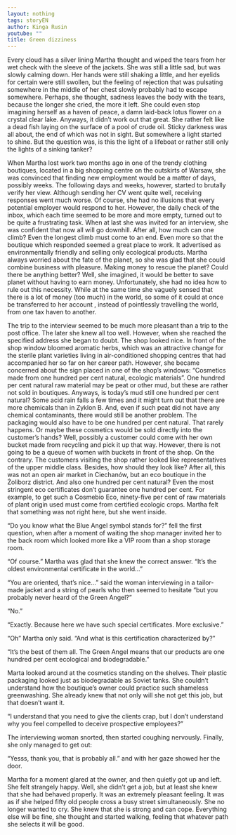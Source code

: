 ```yaml
---
layout: nothing
tags: storyEN
author: Kinga Rusin
youtube: ""
title: Green dizziness
---
```

Every cloud has a silver lining Martha thought and wiped the tears from her wet check with the sleeve of the jackets. She was still a little sad, but was slowly calming down. Her hands were still shaking a little, and her eyelids for certain were still swollen, but the feeling of rejection that was pulsating somewhere in the middle of her chest slowly probably had to escape somewhere. Perhaps, she thought, sadness leaves the body with the tears, because the longer she cried, the more it left. She could even stop imagining herself as a haven of peace, a damn laid-back lotus flower on a crystal clear lake. Anyways, it didn’t work out that great. She rather felt like a dead fish laying on the surface of a pool of crude oil. Sticky darkness was all about, the end of which was not in sight. But somewhere a light started to shine. But the question was, is this the light of a lifeboat or rather still only the lights of a sinking tanker?

When Martha lost work two months ago in one of the trendy clothing boutiques, located in a big shopping centre on the outskirts of Warsaw, she was convinced that finding new employment would be a matter of days, possibly weeks. The following days and weeks, however, started to brutally verify her view. Although sending her CV went quite well, receiving responses went much worse. Of course, she had no illusions that every potential employer would respond to her. However, the daily check of the inbox, which each time seemed to be more and more empty, turned out to be quite a frustrating task. When at last she was invited for an interview, she was confident that now all will go downhill. After all, how much can one climb? Even the longest climb must come to an end. Even more so that the boutique which responded seemed a great place to work. It advertised as environmentally friendly and selling only ecological products. Martha always worried about the fate of the planet, so she was glad that she could combine business with pleasure. Making money to rescue the planet? Could there be anything better? Well, she imagined, it would be better to save planet without having to earn money. Unfortunately, she had no idea how to rule out this necessity. While at the same time she vaguely sensed that there is a lot of money (too much) in the world, so some of it could at once be transferred to her account , instead of pointlessly travelling the world, from one tax haven to another.

The trip to the interview seemed to be much more pleasant than a trip to the post office. The later she knew all too well. However, when she reached the specified address she began to doubt. The shop looked nice. In front of the shop window bloomed aromatic herbs, which was an attractive change for the sterile plant varieties living in air-conditioned shopping centres that had accompanied her so far on her career path. However, she became concerned about the sign placed in one of the shop’s windows: “Cosmetics made from one hundred per cent natural, ecologic materials”. One hundred per cent natural raw material may be peat or other mud, but these are rather not sold in boutiques. Anyways, is today’s mud still one hundred per cent natural? Some acid rain falls a few times and it might turn out that there are more chemicals than in Zyklon B. And, even if such peat did not have any chemical contaminants, there would still be another problem. The packaging would also have to be one hundred per cent natural. That rarely happens. Or maybe these cosmetics would be sold directly into the customer’s hands? Well, possibly a customer could come with her own bucket made from recycling and pick it up that way. However, there is not going to be a queue of women with buckets in front of the shop. On the contrary. The customers visiting the shop rather looked like representatives of the upper middle class. Besides, how should they look like? After all, this was not an open air market in Ciechanów, but an eco boutique in the Żoliborz district. And also one hundred per cent natural? Even the most stringent eco certificates don’t guarantee one hundred per cent. For example, to get such a Cosmebio Eco, ninety-five per cent of raw materials of plant origin used must come from certified ecologic crops. Martha felt that something was not right here, but she went inside.

“Do you know what the Blue Angel symbol stands for?” fell the first question, when after a moment of waiting the shop manager invited her to the back room which looked more like a VIP room than a shop storage room.

“Of course.” Martha was glad that she knew the correct answer. “It’s the oldest environmental certificate in the world...”

“You are oriented, that’s nice...” said the woman interviewing in a tailor-made jacket and a string of pearls who then seemed to hesitate “but you probably never heard of the Green Angel?”

“No.”

“Exactly. Because here we have such special certificates. More exclusive.”

“Oh” Martha only said. “And what is this certification characterized by?”

“It’s the best of them all. The Green Angel means that our products are one hundred per cent ecological and biodegradable.”

Marta looked around at the cosmetics standing on the shelves. Their plastic packaging looked just as biodegradable as Soviet tanks. She couldn’t understand how the boutique’s owner could practice such shameless greenwashing. She already knew that not only will she not get this job, but that doesn’t want it.

“I understand that you need to give the clients crap, but I don’t understand why you feel compelled to deceive prospective employees?”

The interviewing woman snorted, then started coughing nervously. Finally, she only managed to get out:

“Yesss, thank you, that is probably all.” and with her gaze showed her the door.

Martha for a moment glared at the owner, and then quietly got up and left. She felt strangely happy. Well, she didn’t get a job, but at least she knew that she had behaved properly. It was an extremely pleasant feeling. It was as if she helped fifty old people cross a busy street simultaneously. She no longer wanted to cry. She knew that she is strong and can cope. Everything else will be fine, she thought and started walking, feeling that whatever path she selects it will be good.

